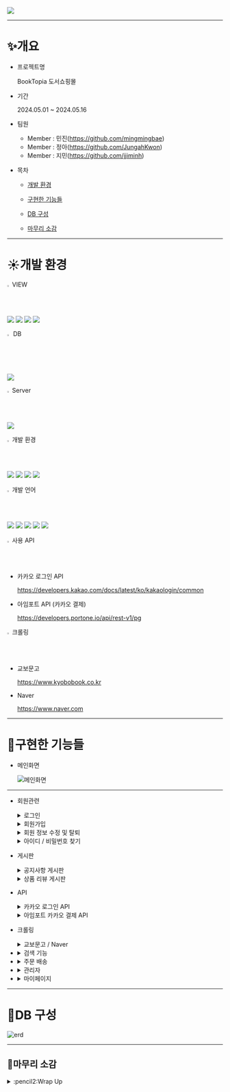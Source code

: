 <img src="https://capsule-render.vercel.app/api?type=soft&color=auto&height=300&section=header&text=BookTopia&fontSize=90" />

***

# :sparkles:개요
  * 프로젝트명
    
    BookTopia 도서쇼핑몰
    
  * 기간

     2024.05.01 ~ 2024.05.16
    
  * 팀원
     * Member : 민진(<https://github.com/mingmingbae>)
     * Member : 정아(<https://github.com/JungahKwon>)
     * Member : 지민(<https://github.com/jjiminh>)
  * 목차
     * [개발 환경](#sunny개발-환경)

     * [구현한 기능들](#hatched_chick구현한-기능들)

     * [DB 구성](#shaved_iceDB-구성)
   
     * [마무리 소감](#carousel_horse마무리-소감)  

***

# :sunny:개발 환경

 <img src="https://raw.githubusercontent.com/Tarikul-Islam-Anik/Animated-Fluent-Emojis/master/Emojis/Hand%20gestures/Eyes.png" alt="Eyes" width="1.5%" />  VIEW 
    
   <img src="https://img.shields.io/badge/JSP-007524?style=for-the-badge&logo=OpenJDK&logoColor=white"> <img src="https://img.shields.io/badge/HTML5-E34F26?style=for-the-badge&logo=HTML5&logoColor=white"> <img src="https://img.shields.io/badge/CSS3-1572B6?style=for-the-badge&logo=CSS3&logoColor=white"> <img src="https://img.shields.io/badge/bootstrap-%238511FA.svg?style=for-the-badge&logo=bootstrap&logoColor=white"> 
   
 <img src="https://raw.githubusercontent.com/Tarikul-Islam-Anik/Animated-Fluent-Emojis/master/Emojis/Activities/Party%20Popper.png" alt="Party Popper" width="2%" />  DB 
     
   <img src="https://img.shields.io/badge/Oracle-F80000?style=for-the-badge&logo=oracle&logoColor=white">   
     
 <img src="https://raw.githubusercontent.com/Tarikul-Islam-Anik/Animated-Fluent-Emojis/master/Emojis/Travel%20and%20places/Fire.png" alt="Fire" width="1.5%" /> Server
     
   <img src="https://img.shields.io/badge/Tomcat9-0054FF?style=for-the-badge&logo=apachetomcat&logoColor=white"> 
  
 <img src="https://raw.githubusercontent.com/Tarikul-Islam-Anik/Animated-Fluent-Emojis/master/Emojis/Travel%20and%20places/Milky%20Way.png" alt="Milky Way" width="1.5%" />  개발 환경
     
   <img src="https://img.shields.io/badge/Windows-0078D6?style=for-the-badge&logo=windows&logoColor=white"> <img src="https://img.shields.io/badge/Eclipse-FE7A16.svg?style=for-the-badge&logo=Eclipse&logoColor=white"> <img src="https://img.shields.io/badge/apachemaven-C71A36?style=for-the-badge&logo=apachemaven&logoColor=white">
   <img src="https://img.shields.io/badge/Github-000000?style=flat-square&logo=Github&logoColor=#white"/>  
      
 <img src="https://raw.githubusercontent.com/Tarikul-Islam-Anik/Animated-Fluent-Emojis/master/Emojis/Travel%20and%20places/Shooting%20Star.png" alt="Shooting Star" width="1.5%" /> 개발 언어
     
   <img src="https://img.shields.io/badge/spring-6DB33F?style=for-the-badge&logo=spring&logoColor=white"> <img src="https://img.shields.io/badge/java-007396?style=for-the-badge&logo=OpenJDK&logoColor=white"> <img src="https://img.shields.io/badge/servlet-007396?style=for-the-badge&logo=OpenJDK&logoColor=white">
   <img src="https://img.shields.io/badge/JavaScript-F7DF1E?style=for-the-badge&logo=JavaScript&logoColor=white"> <img src="https://img.shields.io/badge/jquery-%230769AD.svg?style=for-the-badge&logo=jquery&logoColor=white"> 
   
 <img src="https://raw.githubusercontent.com/Tarikul-Islam-Anik/Animated-Fluent-Emojis/master/Emojis/Travel%20and%20places/Star.png" alt="Star" width="1.5%" /> 사용 API
      
   
   * 카카오 로그인 API
        
       <https://developers.kakao.com/docs/latest/ko/kakaologin/common>
   * 아임포트 API (카카오 결제)

       <https://developers.portone.io/api/rest-v1/pg>
     
 <img src="https://raw.githubusercontent.com/Tarikul-Islam-Anik/Animated-Fluent-Emojis/master/Emojis/Travel%20and%20places/Rainbow.png" alt="Rainbow" width="1.5%" /> 크롤링

   * 교보문고

       <https://www.kyobobook.co.kr>
   * Naver

       <https://www.naver.com>
           
***

# :hatched_chick:구현한 기능들
  * 메인화면

     ![메인화면](booktopia/main.png)

***
   
  * 회원관련 
    <details>
       <summary>로그인</summary>
       <img src="./booktopia/login.png">
    </details>
    
    <details>
       <summary>회원가입</summary>
       <img src="./booktopia/signUp.png">
    </details>
    
    <details>
       <summary>회원 정보 수정 및 탈퇴</summary>
       <img src="./booktopia/modifyMember.png">
    </details>
    
    <details>
       <summary>아이디 / 비밀번호 찾기</summary>
       <img src="./booktopia/emailVeri.png">
    </details>
             
  * 게시판
     <details>
        <summary>공지사항 게시판</summary>
        <img src="./booktopia/newsBoard.png">
     </details>
     
     <details>
        <summary>상품 리뷰 게시판</summary>
        <img src="./booktopia/reviewBoard.png">
     </details>
        
  * API
    <details>
       <summary>카카오 로그인 API</summary>
       <img src="./booktopia/kakaoLogin.png">
    </details>  
    
    <details>
       <summary>아임포트 카카오 결제 API</summary>
       <img src="./booktopia/kakaoPay.png">
    </details> 
   
  * 크롤링
    <details>
       <summary>교보문고 / Naver</summary>
       <img src="./booktopia/crawling.png">
    </details>
     
   * <details>
        <summary>검색 기능</summary>
        <img src="./booktopia/search.png">
     </details>
  
  * <details>
       <summary>주문 배송</summary>
       <img src="./booktopia/order.png">
    </details>
  
  * <details>
       <summary>관리자</summary>
       <img src="./booktopia/adminPage.png">
    </details>
  
  * <details>
       <summary>마이페이지</summary>
       <img src="./booktopia/myPage.png">
    </details>   

***

# :shaved_ice:DB 구성

   ![erd](./booktopia/BookShopERD.png)

***   

## :carousel_horse:마무리 소감
<details>
  <summary> :pencil2:Wrap Up</summary>
  <img src="./booktopia/mingmingg.png">
  <img src="./booktopia/jjongaa.png">
  <img src="./booktopia/jjiminn.png">
  
</details>        
